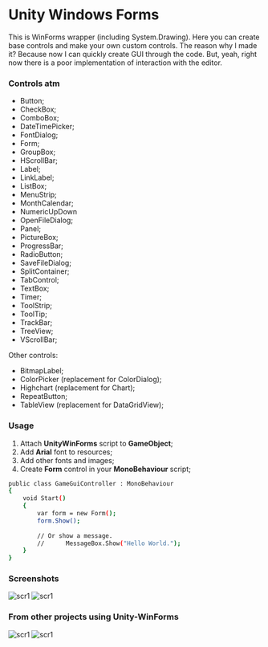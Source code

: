 # Unity Windows Forms

This is WinForms wrapper (including System.Drawing). Here you can create base controls and make your own custom controls. The reason why I made it? Because now I can quickly create GUI through the code. But, yeah, right now there is a poor implementation of interaction with the editor.

### Controls atm
- Button;
- CheckBox;
- ComboBox;
- DateTimePicker;
- FontDialog;
- Form;
- GroupBox;
- HScrollBar;
- Label;
- LinkLabel;
- ListBox;
- MenuStrip;
- MonthCalendar;
- NumericUpDown
- OpenFileDialog;
- Panel;
- PictureBox;
- ProgressBar;
- RadioButton;
- SaveFileDialog;
- SplitContainer;
- TabControl;
- TextBox;
- Timer;
- ToolStrip;
- ToolTip;
- TrackBar;
- TreeView;
- VScrollBar;

Other controls: 
- BitmapLabel;
- ColorPicker (replacement for ColorDialog);
- Highchart (replacement for Chart);
- RepeatButton;
- TableView (replacement for DataGridView);

### Usage

1. Attach **UnityWinForms** script to **GameObject**;
2. Add **Arial** font to resources;
3. Add other fonts and images; 
4. Create **Form** control in your **MonoBehaviour** script;
```sh
public class GameGuiController : MonoBehaviour
{
	void Start()
	{
		var form = new Form();
		form.Show();
		
		// Or show a message.
		// 		MessageBox.Show("Hello World.");
	}
}
```

### Screenshots
![scr1](https://i.imgur.com/z7ol9jq.png)
![scr1](https://i.imgur.com/oifeDMo.png) 

### From other projects using Unity-WinForms
![scr1](https://i.imgur.com/xUmAIR8.png)
![scr1](http://i.imgur.com/nZUFZCe.png)

